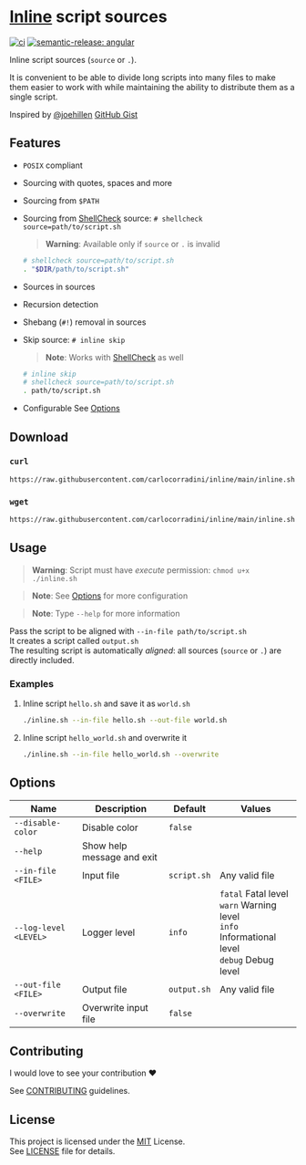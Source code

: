 <!-- markdownlint-disable MD033 -->

# [Inline](./inline.sh) script sources

[![ci](https://github.com/carlocorradini/inline/actions/workflows/ci.yml/badge.svg)](https://github.com/carlocorradini/inline/actions/workflows/ci.yml)
[![semantic-release: angular](https://img.shields.io/badge/semantic--release-angular-e10079?logo=semantic-release)](https://github.com/semantic-release/semantic-release)

Inline script sources (`source` or `.`).

It is convenient to be able to divide long scripts into many files to make them easier to work with while maintaining the ability to distribute them as a single script.

Inspired by [@joehillen](https://github.com/joehillen) [GitHub Gist](https://gist.github.com/joehillen/30f08738c1c3c0ca3e4c754ad33ad2ff)

## Features

- `POSIX` compliant

- Sourcing with quotes, spaces and more

- Sourcing from `$PATH`

- Sourcing from [ShellCheck](https://github.com/koalaman/shellcheck) source: `# shellcheck source=path/to/script.sh`

  > **Warning**: Available only if `source` or `.` is invalid

  ```sh
  # shellcheck source=path/to/script.sh
  . "$DIR/path/to/script.sh"
  ```

- Sources in sources

- Recursion detection

- Shebang (`#!`) removal in sources

- Skip source: `# inline skip`

  > **Note**: Works with [ShellCheck](https://github.com/koalaman/shellcheck) as well

  ```sh
  # inline skip
  # shellcheck source=path/to/script.sh
  . path/to/script.sh
  ```

- Configurable
  See [Options](#options)

## Download

### `curl`

```sh
https://raw.githubusercontent.com/carlocorradini/inline/main/inline.sh -o inline.sh
```

### `wget`

```sh
https://raw.githubusercontent.com/carlocorradini/inline/main/inline.sh
```

## Usage

> **Warning**: Script must have _execute_ permission: `chmod u+x ./inline.sh`

> **Note**: See [Options](#options) for more configuration

> **Note**: Type `--help` for more information

Pass the script to be aligned with `--in-file path/to/script.sh` \
It creates a script called `output.sh` \
The resulting script is automatically _aligned_: all sources (`source` or `.`) are directly included.

### Examples

1. Inline script `hello.sh` and save it as `world.sh`

   ```sh
   ./inline.sh --in-file hello.sh --out-file world.sh
   ```

1. Inline script `hello_world.sh` and overwrite it

   ```sh
   ./inline.sh --in-file hello_world.sh --overwrite
   ```

## Options

| **Name**              | **Description**            | **Default** | **Values**                                                                                                |
| --------------------- | -------------------------- | ----------- | --------------------------------------------------------------------------------------------------------- |
| `--disable-color`     | Disable color              | `false`     |
| `--help`              | Show help message and exit |
| `--in-file <FILE>`    | Input file                 | `script.sh` | Any valid file                                                                                            |
| `--log-level <LEVEL>` | Logger level               | `info`      | `fatal` Fatal level <br/> `warn` Warning level <br/> `info` Informational level <br/> `debug` Debug level |
| `--out-file <FILE>`   | Output file                | `output.sh` | Any valid file                                                                                            |
| `--overwrite`         | Overwrite input file       | `false`     |

## Contributing

I would love to see your contribution :heart:

See [CONTRIBUTING](./CONTRIBUTING.md) guidelines.

## License

This project is licensed under the [MIT](https://opensource.org/licenses/MIT) License. \
See [LICENSE](./LICENSE) file for details.
